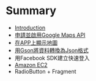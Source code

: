 # Summary

* [Introduction](README.md)
* [申請並啟用Google Maps API](apply_google_api_key.md)
* [在APP上顯示地圖](using_google_maps_api_to_show_map.md)
* [用Gson將資料轉換為Json格式](convert_to_json_by_using_gson.md)
* 用Facebook SDK建立快速登入
* [Amazon EC2](amazon_ec2.md)
* RadioButton + Fragment

